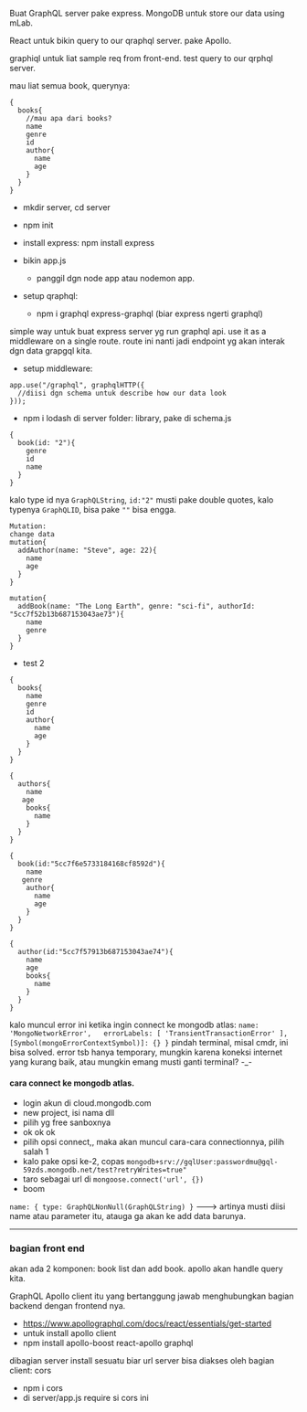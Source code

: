 Buat GraphQL server pake express.
MongoDB untuk store our data using mLab.

React untuk bikin query to our qraphql server. pake Apollo.

graphiql untuk liat sample req from front-end. test query to our qrphql server.

mau liat semua book, querynya:
```
{
  books{
    //mau apa dari books?
    name
    genre
    id
    author{
      name
      age
    }
  }
}
```
* mkdir server, cd server
* npm init
* install express: npm install express

* bikin app.js
  * panggil dgn node app atau nodemon app.

* setup qraphql:
  * npm i graphql express-graphql (biar express ngerti graphql)

simple way untuk buat express server yg run graphql api. use it as a middleware on a single route. route ini nanti jadi endpoint yg akan interak dgn data grapgql kita.

* setup middleware:
```
app.use("/graphql", graphqlHTTP({
  //diisi dgn schema untuk describe how our data look
}));
```

* npm i lodash di server folder: library, pake di schema.js

```
{
  book(id: "2"){
    genre
    id
    name
  }
}
```

kalo type id nya `GraphQLString`, `id:"2"` musti pake double quotes, kalo typenya `GraphQLID`, bisa pake `""` bisa engga.
```
Mutation:
change data
mutation{
  addAuthor(name: "Steve", age: 22){
    name
    age
  }
}
```

```
mutation{
  addBook(name: "The Long Earth", genre: "sci-fi", authorId: "5cc7f52b13b687153043ae73"){
    name
    genre
  }
}
```

* test 2
```
{
  books{
    name
    genre
    id
    author{
      name
      age
    }
  }
}
```

```
{
  authors{
    name
   age
    books{
      name
    }
  }
}
```

```
{
  book(id:"5cc7f6e5733184168cf8592d"){
    name
   genre
    author{
      name
      age
    }
  }
}
```

```
{
  author(id:"5cc7f57913b687153043ae74"){
    name
    age
    books{
      name
    }
  }
}
```

kalo muncul error ini ketika ingin connect ke mongodb atlas:
`name: 'MongoNetworkError',   errorLabels: [ 'TransientTransactionError' ],   [Symbol(mongoErrorContextSymbol)]: {} }`
pindah terminal, misal cmdr, ini bisa solved. error tsb hanya temporary, mungkin karena koneksi internet yang kurang baik, atau mungkin emang musti ganti terminal? -_-

#### cara connect ke mongodb atlas.
- login akun di cloud.mongodb.com
- new project, isi nama dll
- pilih yg free sanboxnya
- ok ok ok
- pilih opsi connect,, maka akan muncul cara-cara connectionnya, pilih salah 1
- kalo pake opsi ke-2, copas `mongodb+srv://gqlUser:passwordmu@gql-59zds.mongodb.net/test?retryWrites=true"`
- taro sebagai url di `mongoose.connect('url', {})`
- boom

 `name: { type: GraphQLNonNull(GraphQLString) }` ---> artinya musti diisi name atau parameter itu, atauga ga akan ke add data barunya.

-----

### bagian front end
akan ada 2 komponen: book list dan add book.
apollo akan handle query kita. 

GraphQL Apollo client itu yang bertanggung jawab menghubungkan bagian backend dengan frontend nya.

* https://www.apollographql.com/docs/react/essentials/get-started
* untuk install apollo client
* npm install apollo-boost react-apollo graphql

dibagian server install sesuatu biar url server bisa diakses oleh bagian client: cors
* npm i cors
* di server/app.js require si cors ini
